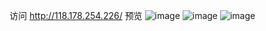 访问  http://118.178.254.226/  预览
![image](https://github.com/user-attachments/assets/3dff83e9-568e-421b-8c15-f646c32e3923)
![image](https://github.com/user-attachments/assets/8a40861e-7306-496d-90e3-e24d9af22bc7)
![image](https://github.com/user-attachments/assets/683b1287-64d1-4817-9b06-f353864f77f0)
